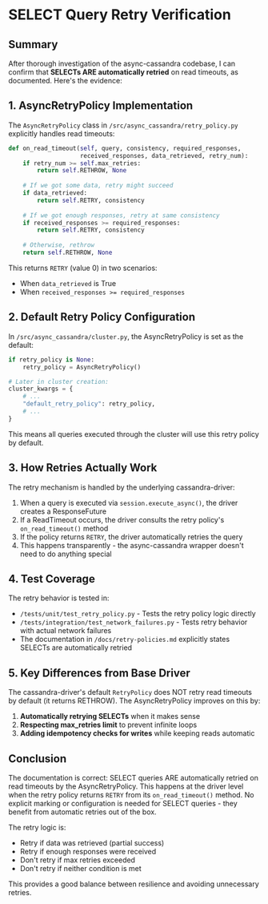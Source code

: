 # SELECT Query Retry Verification

## Summary

After thorough investigation of the async-cassandra codebase, I can confirm that **SELECTs ARE automatically retried** on read timeouts, as documented. Here's the evidence:

## 1. AsyncRetryPolicy Implementation

The `AsyncRetryPolicy` class in `/src/async_cassandra/retry_policy.py` explicitly handles read timeouts:

```python
def on_read_timeout(self, query, consistency, required_responses, 
                    received_responses, data_retrieved, retry_num):
    if retry_num >= self.max_retries:
        return self.RETHROW, None
    
    # If we got some data, retry might succeed
    if data_retrieved:
        return self.RETRY, consistency
    
    # If we got enough responses, retry at same consistency
    if received_responses >= required_responses:
        return self.RETRY, consistency
    
    # Otherwise, rethrow
    return self.RETHROW, None
```

This returns `RETRY` (value 0) in two scenarios:
- When `data_retrieved` is True
- When `received_responses >= required_responses`

## 2. Default Retry Policy Configuration

In `/src/async_cassandra/cluster.py`, the AsyncRetryPolicy is set as the default:

```python
if retry_policy is None:
    retry_policy = AsyncRetryPolicy()

# Later in cluster creation:
cluster_kwargs = {
    # ...
    "default_retry_policy": retry_policy,
    # ...
}
```

This means all queries executed through the cluster will use this retry policy by default.

## 3. How Retries Actually Work

The retry mechanism is handled by the underlying cassandra-driver:

1. When a query is executed via `session.execute_async()`, the driver creates a ResponseFuture
2. If a ReadTimeout occurs, the driver consults the retry policy's `on_read_timeout()` method
3. If the policy returns `RETRY`, the driver automatically retries the query
4. This happens transparently - the async-cassandra wrapper doesn't need to do anything special

## 4. Test Coverage

The retry behavior is tested in:

- `/tests/unit/test_retry_policy.py` - Tests the retry policy logic directly
- `/tests/integration/test_network_failures.py` - Tests retry behavior with actual network failures
- The documentation in `/docs/retry-policies.md` explicitly states SELECTs are automatically retried

## 5. Key Differences from Base Driver

The cassandra-driver's default `RetryPolicy` does NOT retry read timeouts by default (it returns RETHROW). The AsyncRetryPolicy improves on this by:

1. **Automatically retrying SELECTs** when it makes sense
2. **Respecting max_retries limit** to prevent infinite loops
3. **Adding idempotency checks for writes** while keeping reads automatic

## Conclusion

The documentation is correct: SELECT queries ARE automatically retried on read timeouts by the AsyncRetryPolicy. This happens at the driver level when the retry policy returns `RETRY` from its `on_read_timeout()` method. No explicit marking or configuration is needed for SELECT queries - they benefit from automatic retries out of the box.

The retry logic is:
- Retry if data was retrieved (partial success)
- Retry if enough responses were received
- Don't retry if max retries exceeded
- Don't retry if neither condition is met

This provides a good balance between resilience and avoiding unnecessary retries.